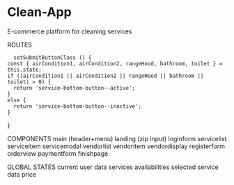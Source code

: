 # Clean-App
E-commerce platform for cleaning services

ROUTES
<Router history={hashHistory} >
        <Route path='/' component={App} >
          <IndexRoute path='main' component={Main} >
            <IndexRoute path='zip' component={Landing} />
            <Route path='login' component={LoginForm} />
            <Route path='register' component={CheckoutForm} />
            <Route path='payment' component={PaymentForm} />
            <Route path='finished' component={FinishPage} />
          </IndexRoute>
          <Route path='cart' component={ServicesMenu} />
          <Route path='availability' component={VendorList} />
          <Route path='vendor-details' component={VendorDisplay} />
        </Route>
      </Router>

      setSubmitButtonClass () {
    const { airCondition1, airCondition2, rangeHood, bathroom, toilet } = this.state;
    if ((airCondition1 || airCondition2 || rangeHood || bathroom || toilet) > 0) {
      return 'service-bottom-button--active';
    }
    else {
      return 'service-bottom-button--inactive';
    }
  }


COMPONENTS
main (header+menu)
landing (zip input)
loginform
servicelist
serviceitem
servicemodal
vendorlist
vendoritem
vendordisplay
registerform
orderview
paymentform
finishpage


GLOBAL STATES
current user data
services
availabilities
selected service data
price

